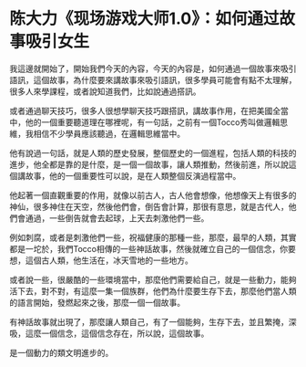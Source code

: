 # 陈大力《现场游戏大师1.0》：如何通过故事吸引女生

我這邊就開始了，開始我們今天的內容，今天的內容是，如何通過一個故事來吸引語訊，這個故事，為什麼要來講故事來吸引語訊，很多學員可能會有點不太理解，很多人來學課程，或者說知道我們，比如說通過搭訊。

或者通過聊天技巧，很多人很想學聊天技巧跟搭訊，講故事作用，在把美國全當中，他的一個重要聽道理在哪裡呢，有一句話，之前有一個Tocco秀叫做邏輯思維，我相信不少學員應該聽過，在邏輯思維當中。

他有說過一句話，就是人類的歷史發展，整個歷史的一個進程，包括人類的科技的進步，他全都是靠的是什麼，是一個一個故事，讓人類推動，然後前進，所以說這個講故事，他的一個重要性可以說，是在人類整個反演過程當中。

他起著一個直觀重要的作用，就像以前古人，古人他會想像，他想像天上有很多的神仙，很多神住在天空，然後他們會，倒告會計算，那很有意思，就是古代人，他們會通過，一些倒告就會去起球，上天去刺激他們一些。

例如刺腐，或者是刺激他們一些，祝福健康的那種一些，那麼，最早的人類，其實都是一坨於，我們Tocco相傳的一些神話故事，然後就確立自己的一個信念，你要想，這個古人類，他生活在，冰天雪地的一些地方。

或者說一些，很嚴酷的一些環境當中，那麼他們需要給自己，就是一些動力，能夠活下去，對不對，有這麼一集一個族群，他們為什麼要生存下去，那麼他們當人類的語言開始，發燃起來之後，那麼一個一個故事。

有神話故事就出現了，那麼讓人類自己，有了一個能夠，生存下去，並且繁掩，深吸，這麼一個信念，這個信念存在，所以說，這個故事。

是一個動力的類文明進步的。